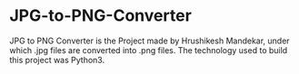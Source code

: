 # JPG-to-PNG-Converter
JPG to PNG Converter is the Project made by Hrushikesh Mandekar, under which .jpg files are converted into .png files. The technology used to build this project was Python3.
